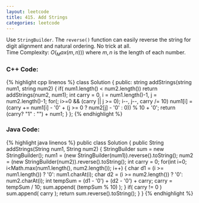 ```yaml
---
layout: leetcode
title: 415. Add Strings
categories: leetcode
---
```

Use `StringBuilder`. The `reverse()` function can easily reverse the string for digit alignment and natural ordering. No trick at all.  
Time Complexity: <span class="inlinecode">$O(_Max(m, n)))$</span> where $m, n$ is the length of each number.
### C++ Code:
{% highlight cpp linenos %}
class Solution {
public:
    string addStrings(string num1, string num2) {
        if( num1.length() < num2.length())  return addStrings(num2, num1);
        int carry = 0, i = num1.length()-1, j = num2.length()-1;
        for(; i>=0 && (carry || j >= 0); i--, j--, carry /= 10)
            num1[i] = (carry += num1[i] - '0' + (j >= 0 ? num2[j] - '0' : 0)) % 10 + '0';
        return (carry? "1" : "") + num1;
    }
};
{% endhighlight %}
### Java Code:
{% highlight java linenos %}
public class Solution {
    public String addStrings(String num1, String num2) {
        StringBuilder sum = new StringBuilder();
        num1 = (new StringBuilder(num1)).reverse().toString();
        num2 = (new StringBuilder(num2)).reverse().toString();
        int carry = 0;
        for(int i=0; i<Math.max(num1.length(), num2.length()); i++) {
            char d1 = (i >= num1.length()) ? '0': num1.charAt(i);
            char d2 = (i >= num2.length()) ? '0': num2.charAt(i);
            int tempSum = (d1 - '0') + (d2 - '0') + carry;
            carry = tempSum / 10;
            sum.append( (tempSum % 10) );
        }
        if( carry != 0 )
            sum.append( carry );
        return sum.reverse().toString();
    }
}
{% endhighlight %}
